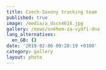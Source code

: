 ```yaml
---
title: Czech-Saxony tracking team
published: true
image: /media/a_dscn4616.jpg
gallery: /news/sněhem-za-vydří-dna
lang_alternatives:
  en_GB: {}
date: '2019-02-06 09:28:19 +0100'
category: gallery
layout: photo
---
```


